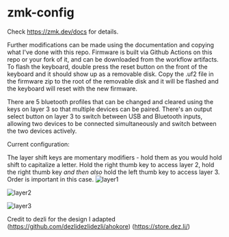 # zmk-config
Check https://zmk.dev/docs for details.

Further modifications can be made using the documentation and copying what I've done with this repo.  Firmware is built via Github Actions on this repo or your fork of it, and can be downloaded from the workflow artifacts.  To flash the keyboard, double press the reset button on the front of the keyboard and it should show up as a removable disk.  Copy the .uf2 file in the firmware zip to the root of the removable disk and it will be flashed and the keyboard will reset with the new firmware.

There are 5 bluetooth profiles that can be changed and cleared using the keys on layer 3 so that multiple devices can be paired.  There's an output select button on layer 3 to switch between USB and Bluetooth inputs, allowing two devices to be connected simultaneously and switch between the two devices actively.

Current configuration:

The layer shift keys are momentary modifiers - hold them as you would hold shift to capitalize a letter.  Hold the right thumb key to access layer 2, hold the right thumb key _and then also_ hold the left thumb key to access layer 3.  Order is important in this case.
![layer1](https://github.com/zweidner/zmk-config/assets/413795/979a3a11-6d96-498c-b6c1-589968661b87)

![layer2](https://github.com/zweidner/zmk-config/assets/413795/9a0c04e1-7299-4b2f-8745-6d3ccdae5693)

![layer3](https://github.com/zweidner/zmk-config/assets/413795/025a6888-9ecd-4b88-ab8a-2b1dd0599e3c)

Credit to dezli for the design I adapted (https://github.com/dezlidezlidezli/ahokore) (https://store.dez.li/)
